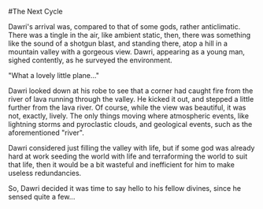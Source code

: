 #The Next Cycle

Dawri's arrival was, compared to that of some gods, rather anticlimatic. There was a tingle in the air, like ambient static, then, there was something like the sound of a shotgun blast, and standing there, atop a hill in a mountain valley with a gorgeous view. Dawri, appearing as a young man, sighed contently, as he surveyed the environment.

"What a lovely little plane..."

Dawri looked down at his robe to see that a corner had caught fire from the river of lava running through the valley. He kicked it out, and stepped a little further from the lava river. Of course, while the view was beautiful, it was not, exactly, lively. The only things moving where atmospheric events, like lightning storms and pyroclastic clouds, and geological events, such as the aforementioned "river".

Dawri considered just filling the valley with life, but if some god was already hard at work seeding the world with life and terraforming the world to suit that life, then it would be a bit wasteful and inefficient for him to make useless redundancies.

So, Dawri decided it was time to say hello to his fellow divines, since he sensed quite a few...